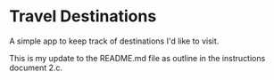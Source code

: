 # Travel Destinations

A simple app to keep track of destinations I'd like to visit.

This is my update to the README.md file as outline in the 
instructions document 2.c.
